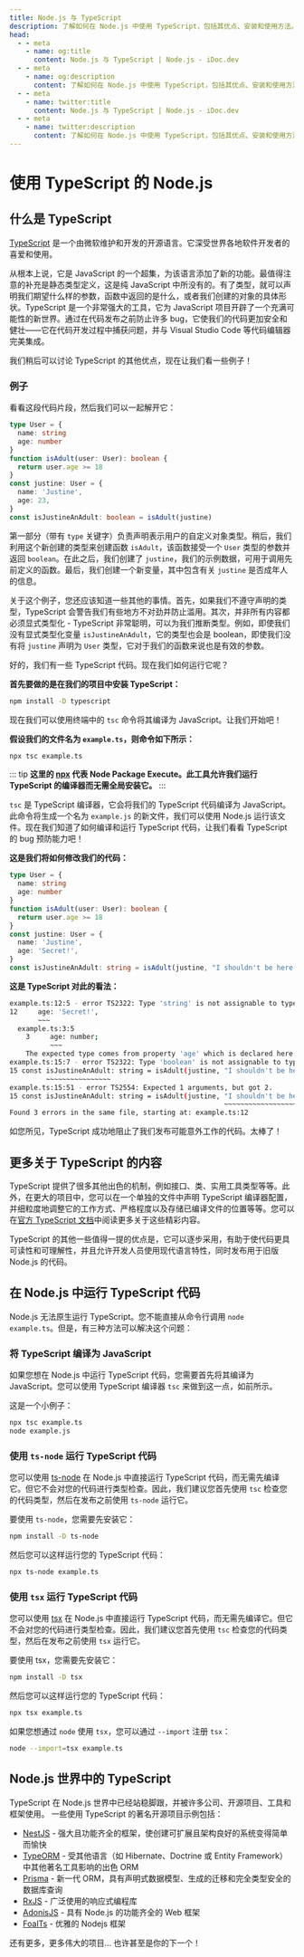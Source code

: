 ```yaml
---
title: Node.js 与 TypeScript
description: 了解如何在 Node.js 中使用 TypeScript，包括其优点、安装和使用方法。发现如何编译和运行 TypeScript 代码，并探索其特性和工具。
head:
  - - meta
    - name: og:title
      content: Node.js 与 TypeScript | Node.js - iDoc.dev
  - - meta
    - name: og:description
      content: 了解如何在 Node.js 中使用 TypeScript，包括其优点、安装和使用方法。发现如何编译和运行 TypeScript 代码，并探索其特性和工具。
  - - meta
    - name: twitter:title
      content: Node.js 与 TypeScript | Node.js - iDoc.dev
  - - meta
    - name: twitter:description
      content: 了解如何在 Node.js 中使用 TypeScript，包括其优点、安装和使用方法。发现如何编译和运行 TypeScript 代码，并探索其特性和工具。
---
```



# 使用 TypeScript 的 Node.js

## 什么是 TypeScript

[TypeScript](https://www.typescriptlang.org) 是一个由微软维护和开发的开源语言。它深受世界各地软件开发者的喜爱和使用。

从根本上说，它是 JavaScript 的一个超集，为该语言添加了新的功能。最值得注意的补充是静态类型定义，这是纯 JavaScript 中所没有的。有了类型，就可以声明我们期望什么样的参数，函数中返回的是什么，或者我们创建的对象的具体形状。TypeScript 是一个非常强大的工具，它为 JavaScript 项目开辟了一个充满可能性的新世界。通过在代码发布之前防止许多 bug，它使我们的代码更加安全和健壮——它在代码开发过程中捕获问题，并与 Visual Studio Code 等代码编辑器完美集成。

我们稍后可以讨论 TypeScript 的其他优点，现在让我们看一些例子！

### 例子

看看这段代码片段，然后我们可以一起解开它：

```ts
type User = {
  name: string
  age: number
}
function isAdult(user: User): boolean {
  return user.age >= 18
}
const justine: User = {
  name: 'Justine',
  age: 23,
}
const isJustineAnAdult: boolean = isAdult(justine)
```

第一部分（带有 `type` 关键字）负责声明表示用户的自定义对象类型。稍后，我们利用这个新创建的类型来创建函数 `isAdult`，该函数接受一个 `User` 类型的参数并返回 `boolean`。在此之后，我们创建了 `justine`，我们的示例数据，可用于调用先前定义的函数。最后，我们创建一个新变量，其中包含有关 `justine` 是否成年人的信息。

关于这个例子，您还应该知道一些其他的事情。首先，如果我们不遵守声明的类型，TypeScript 会警告我们有些地方不对劲并防止滥用。其次，并非所有内容都必须显式类型化 - TypeScript 非常聪明，可以为我们推断类型。例如，即使我们没有显式类型化变量 `isJustineAnAdult`，它的类型也会是 boolean，即使我们没有将 `justine` 声明为 `User` 类型，它对于我们的函数来说也是有效的参数。

好的，我们有一些 TypeScript 代码。现在我们如何运行它呢？

**首先要做的是在我们的项目中安装 TypeScript：**

```bash
npm install -D typescript
```

现在我们可以使用终端中的 `tsc` 命令将其编译为 JavaScript。让我们开始吧！

**假设我们的文件名为 `example.ts`，则命令如下所示：**

```bash
npx tsc example.ts
```

::: tip
**这里的 [npx](https://www.npmjs.com/package/npx) 代表 Node Package Execute。此工具允许我们运行 TypeScript 的编译器而无需全局安装它。**
:::

`tsc` 是 TypeScript 编译器，它会将我们的 TypeScript 代码编译为 JavaScript。此命令将生成一个名为 `example.js` 的新文件，我们可以使用 Node.js 运行该文件。现在我们知道了如何编译和运行 TypeScript 代码，让我们看看 TypeScript 的 bug 预防能力吧！

**这是我们将如何修改我们的代码：**

```ts
type User = {
  name: string
  age: number
}
function isAdult(user: User): boolean {
  return user.age >= 18
}
const justine: User = {
  name: 'Justine',
  age: 'Secret!',
}
const isJustineAnAdult: string = isAdult(justine, "I shouldn't be here!")
```

**这是 TypeScript 对此的看法：**

```bash
example.ts:12:5 - error TS2322: Type 'string' is not assignable to type 'number'.
12     age: 'Secret!',
       ~~~
  example.ts:3:5
    3     age: number;
          ~~~
    The expected type comes from property 'age' which is declared here on type 'User'
example.ts:15:7 - error TS2322: Type 'boolean' is not assignable to type 'string'.
15 const isJustineAnAdult: string = isAdult(justine, "I shouldn't be here!");
         ~~~~~~~~~~~~~~~~
example.ts:15:51 - error TS2554: Expected 1 arguments, but got 2.
15 const isJustineAnAdult: string = isAdult(justine, "I shouldn't be here!");
                                                     ~~~~~~~~~~~~~~~~~~~~~~
Found 3 errors in the same file, starting at: example.ts:12
```

如您所见，TypeScript 成功地阻止了我们发布可能意外工作的代码。太棒了！


## 更多关于 TypeScript 的内容

TypeScript 提供了很多其他出色的机制，例如接口、类、实用工具类型等等。此外，在更大的项目中，您可以在一个单独的文件中声明 TypeScript 编译器配置，并细粒度地调整它的工作方式、严格程度以及存储已编译文件的位置等等。您可以在[官方 TypeScript 文档](https://www.typescriptlang.org/docs)中阅读更多关于这些精彩内容。

TypeScript 的其他一些值得一提的优点是，它可以逐步采用，有助于使代码更具可读性和可理解性，并且允许开发人员使用现代语言特性，同时发布用于旧版 Node.js 的代码。

## 在 Node.js 中运行 TypeScript 代码

Node.js 无法原生运行 TypeScript。您不能直接从命令行调用 `node example.ts`。但是，有三种方法可以解决这个问题：

### 将 TypeScript 编译为 JavaScript

如果您想在 Node.js 中运行 TypeScript 代码，您需要首先将其编译为 JavaScript。您可以使用 TypeScript 编译器 `tsc` 来做到这一点，如前所示。

这是一个小例子：

```bash
npx tsc example.ts
node example.js
```

### 使用 `ts-node` 运行 TypeScript 代码

您可以使用 [ts-node](https://www.npmjs.com/package/ts-node) 在 Node.js 中直接运行 TypeScript 代码，而无需先编译它。但它不会对您的代码进行类型检查。因此，我们建议您首先使用 `tsc` 检查您的代码类型，然后在发布之前使用 `ts-node` 运行它。

要使用 `ts-node`，您需要先安装它：

````bash
npm install -D ts-node
````

然后您可以这样运行您的 TypeScript 代码：

```bash
npx ts-node example.ts
````

### 使用 `tsx` 运行 TypeScript 代码

您可以使用 [tsx](https://www.npmjs.com/package/tsx) 在 Node.js 中直接运行 TypeScript 代码，而无需先编译它。但它不会对您的代码进行类型检查。因此，我们建议您首先使用 `tsc` 检查您的代码类型，然后在发布之前使用 `tsx` 运行它。

要使用 tsx，您需要先安装它：

```bash
npm install -D tsx
```

然后您可以这样运行您的 TypeScript 代码：

```bash
npx tsx example.ts
```

如果您想通过 `node` 使用 `tsx`，您可以通过 `--import` 注册 `tsx`：

```bash
node --import=tsx example.ts
```


## Node.js 世界中的 TypeScript

TypeScript 在 Node.js 世界中已经站稳脚跟，并被许多公司、开源项目、工具和框架使用。 一些使用 TypeScript 的著名开源项目示例包括：

- [NestJS](https://nestjs.com) - 强大且功能齐全的框架，使创建可扩展且架构良好的系统变得简单而愉快
- [TypeORM](https://typeorm.io) - 受其他语言（如 Hibernate、Doctrine 或 Entity Framework）中其他著名工具影响的出色 ORM
- [Prisma](https://prisma.io) - 新一代 ORM，具有声明式数据模型、生成的迁移和完全类型安全的数据库查询
- [RxJS](https://rxjs.dev) - 广泛使用的响应式编程库
- [AdonisJS](https://adonisjs.com) - 具有 Node.js 的功能齐全的 Web 框架
- [FoalTs](https://foal.dev) - 优雅的 Nodejs 框架

还有更多，更多伟大的项目... 也许甚至是你的下一个！

